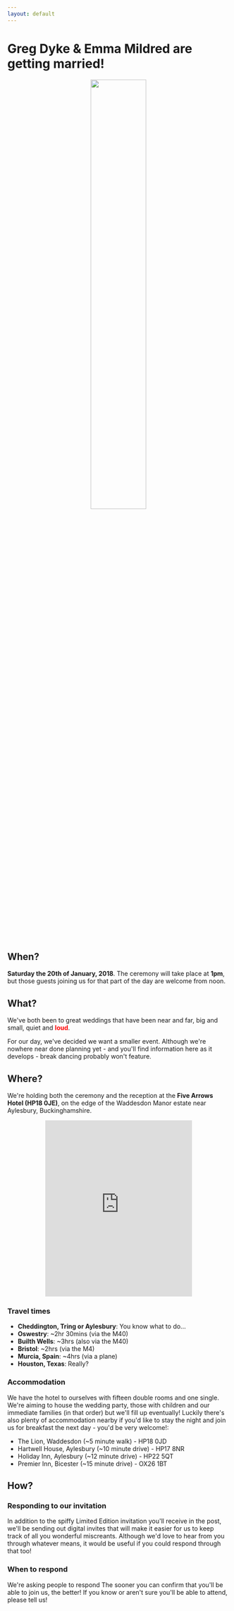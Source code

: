 ```yaml
---
layout: default
---
```


# Greg Dyke & Emma Mildred are getting married!

<div style="text-align:center"><img src ="https://gadyke.github.io/images/helmets.jpeg" width="50%"/></div>

## When?
**Saturday the 20th of January, 2018**. The ceremony will take place at **1pm**, but those guests joining us for that part of the day are welcome from noon.

## What?
We've both been to great weddings that have been near and far, big and small, quiet and <span style="color:red">**loud**</span>.

For our day, we've decided we want a smaller event. Although we're nowhere near done planning yet - and you'll find information here as it develops - break dancing probably won't feature.

## Where?
We're holding both the ceremony and the reception at the **Five Arrows Hotel (HP18 0JE)**, on the edge of the Waddesdon Manor estate near Aylesbury, Buckinghamshire.

<div style="text-align:center"><iframe src="https://www.google.com/maps/embed?pb=!1m18!1m12!1m3!1d1086565.0083483802!2d-2.4032767647564723!3d52.08179835590967!2m3!1f0!2f0!3f0!3m2!1i1024!2i768!4f13.1!3m3!1m2!1s0x0%3A0x7ba94ddf2787acd2!2sThe+Five+Arrows+Hotel!5e0!3m2!1sen!2suk!4v1491208781914" width="66%" height="400" frameborder="0" style="border:1" allowfullscreen></iframe></div>

### Travel times
- **Cheddington, Tring or Aylesbury**: You know what to do...
- **Oswestry**: ~2hr 30mins (via the M40)
- **Builth Wells**: ~3hrs (also via the M40)
- **Bristol**: ~2hrs (via the M4)
- **Murcia, Spain**: ~4hrs (via a plane)
- **Houston, Texas**: Really?

### Accommodation
We have the hotel to ourselves with fifteen double rooms and one single. We're aiming to house the wedding party, those with children and our immediate families (in that order) but we'll fill up eventually! Luckily there's also plenty of accommodation nearby if you'd like to stay the night and join us for breakfast the next day - you'd be very welcome!:

- The Lion, Waddesdon (~5 minute walk) - HP18 0JD
- Hartwell House, Aylesbury (~10 minute drive) - HP17 8NR
- Holiday Inn, Aylesbury (~12 minute drive) - HP22 5QT
- Premier Inn, Bicester (~15 minute drive) - OX26 1BT

## How?

### Responding to our invitation
In addition to the spiffy Limited Edition invitation you'll receive in the post, we'll be sending out digital invites that will make it easier for us to keep track of all you wonderful miscreants. Although we'd love to hear from you through whatever means, it would be useful if you could respond through that too!

### When to respond
We're asking people to respond The sooner you can confirm that you'll be able to join us, the better! If you know or aren't sure you'll be able to attend, please tell us!
